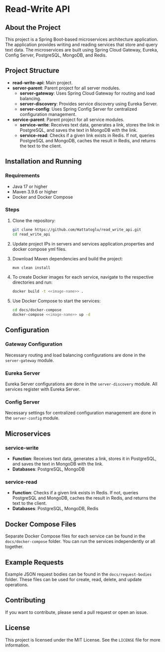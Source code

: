 # Read-Write API

## About the Project

This project is a Spring Boot-based microservices architecture application. The application provides writing and reading services that store and query text data. The microservices are built using Spring Cloud Gateway, Eureka, Config Server, PostgreSQL, MongoDB, and Redis.

## Project Structure

- **read-write-api**: Main project.
- **server-parent**: Parent project for all server modules.
  - **server-gateway**: Uses Spring Cloud Gateway for routing and load balancing.
  - **server-discovery**: Provides service discovery using Eureka Server.
  - **server-config**: Uses Spring Config Server for centralized configuration management.
- **service-parent**: Parent project for all service modules.
  - **service-write**: Receives text data, generates a link, stores the link in PostgreSQL, and saves the text in MongoDB with the link.
  - **service-read**: Checks if a given link exists in Redis. If not, queries PostgreSQL and MongoDB, caches the result in Redis, and returns the text to the client.

## Installation and Running

### Requirements

- Java 17 or higher
- Maven 3.9.6 or higher
- Docker and Docker Compose

### Steps

1. Clone the repository:

    ```sh
    git clone https://github.com/Hattatoglu/read_write_api.git
    cd read_write_api
    ```
	
2. Update project IPs in servers and services application.properties and docker compose yml files.

3. Download Maven dependencies and build the project:

    ```sh
    mvn clean install
    ```
	
4. To create Docker images for each service, navigate to the respective directories and run:

    ```sh
    docker build -t <<image-name>> .
    ```	

5. Use Docker Compose to start the services:

    ```sh
    cd docs/docker-compose
    docker-compose <<image-name>> up -d
    ```

## Configuration

### Gateway Configuration

Necessary routing and load balancing configurations are done in the `server-gateway` module.

### Eureka Server

Eureka Server configurations are done in the `server-discovery` module. All services register with Eureka Server.

### Config Server

Necessary settings for centralized configuration management are done in the `server-config` module.

## Microservices

### service-write

- **Function**: Receives text data, generates a link, stores it in PostgreSQL, and saves the text in MongoDB with the link.
- **Databases**: PostgreSQL, MongoDB

### service-read

- **Function**: Checks if a given link exists in Redis. If not, queries PostgreSQL and MongoDB, caches the result in Redis, and returns the text to the client.
- **Databases**: PostgreSQL, MongoDB, Redis

## Docker Compose Files

Separate Docker Compose files for each service can be found in the `docs/docker-compose` folder. You can run the services independently or all together.

## Example Requests

Example JSON request bodies can be found in the `docs/request-bodies` folder. These files can be used for create, read, delete, and update operations.

## Contributing

If you want to contribute, please send a pull request or open an issue.

## License

This project is licensed under the MIT License. See the `LICENSE` file for more information.
